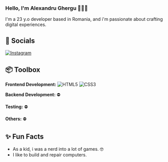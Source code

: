 ### Hello, I'm Alexandru Ghergu 🧑🏻‍💻

I'm a 23 y.o developer based in Romania, and i'm passionate about crafting digital experiences. 
 
## 📱 Socials
[![Instagram](https://img.shields.io/badge/Instagram-%23E4405F.svg?logo=Instagram&logoColor=white)](https://instagram.com/Fede_Barby01)

## 📦 Toolbox

**Frontend Development:** 
![HTML5](https://img.shields.io/badge/html5-%23E34F26.svg?style=flat-square&logo=html5&logoColor=white)
![CSS3](https://img.shields.io/badge/css3-%231572B6.svg?style=flat-square&logo=css3&logoColor=white)

**Backend Development:** ⛔

**Testing:** ⛔

**Others:** ⛔
 
## ✨ Fun Facts

- As a kid, i was a nerd into a lot of games. 🤓
- I like to build and repair computers.

